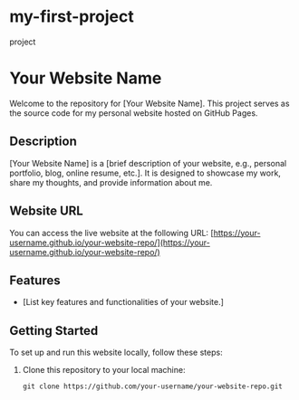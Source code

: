 # my-first-project
project
# Your Website Name

Welcome to the repository for [Your Website Name]. This project serves as the source code for my personal website hosted on GitHub Pages.

## Description

[Your Website Name] is a [brief description of your website, e.g., personal portfolio, blog, online resume, etc.]. It is designed to showcase my work, share my thoughts, and provide information about me.

## Website URL

You can access the live website at the following URL:
[https://your-username.github.io/your-website-repo/](https://your-username.github.io/your-website-repo/)

## Features

- [List key features and functionalities of your website.]

## Getting Started

To set up and run this website locally, follow these steps:

1. Clone this repository to your local machine:
   ```shell
   git clone https://github.com/your-username/your-website-repo.git

